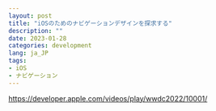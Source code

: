 ```yaml
---
layout: post
title: "iOSのためのナビゲーションデザインを探求する"
description: ""
date: 2023-01-28
categories: development
lang: ja_JP
tags:
- iOS
- ナビゲーション
---
```


https://developer.apple.com/videos/play/wwdc2022/10001/